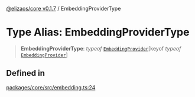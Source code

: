 [@elizaos/core v0.1.7](../index.md) / EmbeddingProviderType

# Type Alias: EmbeddingProviderType

> **EmbeddingProviderType**: _typeof_ [`EmbeddingProvider`](../variables/EmbeddingProvider.md)\[keyof _typeof_ [`EmbeddingProvider`](../variables/EmbeddingProvider.md)\]

## Defined in

[packages/core/src/embedding.ts:24](https://github.com/elizaOS/eliza/blob/main/packages/core/src/embedding.ts#L24)
